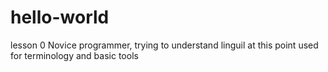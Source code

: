 # hello-world
lesson 0
Novice programmer, trying to understand linguil at this point used for terminology and basic tools
